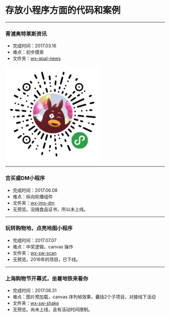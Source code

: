 # 存放小程序方面的代码和案例
---

### 青浦奥特莱斯资讯
* 完成时间：2017.03.16
* 难点：初步摸索
* 文件夹：[wx-qpal-news](https://github.com/foreverZ133/wechat-small-app/tree/master/wx-qpal-news)

<img src="qrcode/gh_4d3e57eb2e07_258.jpg" width="300">

-----
### 吉买盛DM小程序
* 完成时间：2017.06.08
* 难点：纵向轮播组件
* 文件夹：[wx-jms-dm](https://github.com/foreverZ133/wechat-small-app/tree/master/wx-jms-dm)
* 无预览。没搞食品证书，所以未上线。

-----
### 玩转购物地，点亮地图小程序
* 完成时间：2017.07.07
* 难点：中奖逻辑，canvas 操作
* 文件夹：[wx-sw-scan](https://github.com/foreverZ133/wechat-small-app/tree/master/wx-sw-scan)
* 无预览。2016年的项目，已下线。

-----
### 上海购物节开幕式，坐着地铁来看你
* 完成时间：2017.08.31
* 难点：图片预加载，canvas 序列帧效果，囊括2个子项目，对接线下活动
* 文件夹：[wx-sw-shake](https://github.com/foreverZ133/wechat-small-app/tree/master/wx-sw-shake)
* 无预览。尚未上线，且有活动时间限制。

